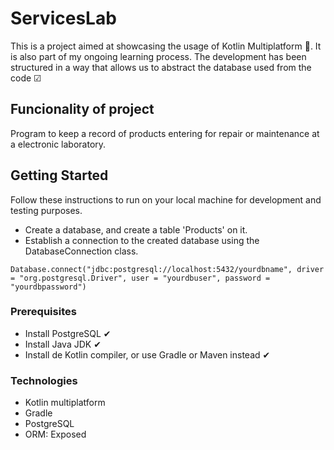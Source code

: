# ServicesLab

This is a project aimed at showcasing the usage of Kotlin Multiplatform 📱. It is also part of my ongoing learning process. The development has been structured in a way that allows us to abstract the database used from the code ☑

## Funcionality of project

Program to keep a record of products entering for repair or maintenance at a electronic laboratory.

## Getting Started

Follow these instructions to run on your local machine for development and testing purposes.
* Create a database, and create a table 'Products' on it.
* Establish a connection to the created database using the DatabaseConnection class.
```
Database.connect("jdbc:postgresql://localhost:5432/yourdbname", driver = "org.postgresql.Driver", user = "yourdbuser", password = "yourdbpassword")
```

### Prerequisites

* Install PostgreSQL ✔
* Install Java JDK ✔
* Install de Kotlin compiler, or use Gradle or Maven instead ✔


### Technologies

* Kotlin multiplatform
* Gradle
* PostgreSQL
* ORM: Exposed
